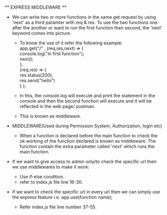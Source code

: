 ** EXPRESS MIDDLEWARE **

- We can write two or more functions in the same get request by using 'next' as a third paramter with req & res. To use the two functions one after the another or want to run the first function then second, the 'next' keyword comes into picture.
    - To know the use of it refer the following example: <br>
        app.get("/" , (req,res,next) => { <br>
    console.log("In first function");<br>
    next();<br>
},<br>
(req,res) => {<br>
    res.status(200);<br>
    res.send("hello")<br>
}
);

    - In this, the console.log will execute and print the statement in the console and then the second function will execute and it will be reflected in the web page/ postman.
    - This is known as middleware. 

- MIDDLEWARE(Used during Permission System, Authorization, login etc)

    - When a function is declared before the main function to check the ok working of the function declared is known as middleware. The function contain the extra parameter called 'next' which runs the main function.

- If we want to give access to admin only/to check the specific url then we use middlewares to make it work:
    - Use if-else condition.
    - refer to index.js file line 16-30.

- If we want to check the specific url in every url then we can simply use the express feature i.e. app.use(function name);

    - Refer index.js file line number 37-55.